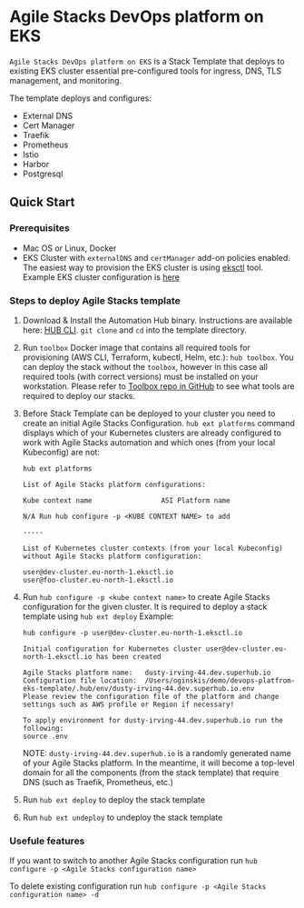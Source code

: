 # Agile Stacks DevOps platform on EKS

`Agile Stacks DevOps platform on EKS` is a Stack Template that deploys to existing EKS cluster essential pre-configured tools for ingress, DNS, TLS management, and monitoring.

The template deploys and configures:

- External DNS
- Cert Manager
- Traefik
- Prometheus
- Istio
- Harbor
- Postgresql

## Quick Start

### Prerequisites

- Mac OS or Linux, Docker
- EKS Cluster with `externalDNS` and `certManager` add-on policies enabled. The easiest way to provision the EKS cluster is using [eksctl](https://eksctl.io) tool. Example EKS cluster configuration is [here](eks.cluster.yaml)

### Steps to deploy Agile Stacks template

1. Download & Install the Automation Hub binary. Instructions are available here: [HUB CLI](https://docs.agilestacks.com/article/zrban5vpb5-install-toolbox). `git clone` and `cd` into the template directory.
2. Run `toolbox` Docker image that contains all required tools for provisioning (AWS CLI, Terraform, kubectl, Helm, etc.): `hub toolbox`. You can deploy the stack without the `toolbox`, however in this case all required tools (with correct versions) must be installed on your workstation. Please refer to [Toolbox repo in GitHub](https://github.com/agilestacks/toolbox) to see what tools are required to deploy our stacks.
3. Before Stack Template can be deployed to your cluster you need to create an initial Agile Stacks Configuration. `hub ext platforms` command displays which of your Kubernetes clusters are already configured to work with Agile Stacks automation and which ones (from your local Kubeconfig) are not:

    ```console
    hub ext platforms

    List of Agile Stacks platform configurations:

    Kube context name                 ASI Platform name

    N/A Run hub configure -p <KUBE CONTEXT NAME> to add

    -----

    List of Kubernetes cluster contexts (from your local Kubeconfig) without Agile Stacks platform configuration:

    user@dev-cluster.eu-north-1.eksctl.io
    user@foo-cluster.eu-north-1.eksctl.io
    ```

4. Run `hub configure -p <kube context name>` to create Agile Stacks configuration for the given cluster. It is required to deploy a stack template using `hub ext deploy` Example:

    ```console
    hub configure -p user@dev-cluster.eu-north-1.eksctl.io

    Initial configuration for Kubernetes cluster user@dev-cluster.eu-north-1.eksctl.io has been created

    Agile Stacks platform name:   dusty-irving-44.dev.superhub.io
    Configuration file location:  /Users/oginskis/demo/devops-platfrom-eks-template/.hub/env/dusty-irving-44.dev.superhub.io.env
    Please review the configuration file of the platform and change settings such as AWS profile or Region if necessary!

    To apply environment for dusty-irving-44.dev.superhub.io run the following:
    source .env
    ```

    NOTE: `dusty-irving-44.dev.superhub.io` is a randomly generated name of your Agile Stacks platform. In the meantime, it will become a top-level domain for all the components (from the stack template) that require DNS (such as Traefik, Prometheus, etc.)

5. Run `hub ext deploy` to deploy the stack template
6. Run `hub ext undeploy` to undeploy the stack template

### Usefule features

If you want to switch to another Agile Stacks configuration run `hub configure -p <Agile Stacks configuration name>`

To delete existing configuration run `hub configure -p <Agile Stacks configuration name> -d`
